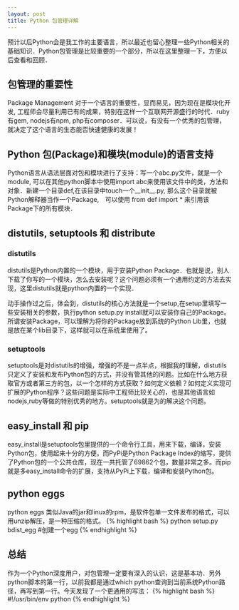 ```yaml
---
layout: post
title: Python 包管理详解
---
```


预计以后Python会是我工作的主要语言，所以最近也留心整理一些Python相关的基础知识．Python包管理是比较重要的一个部分，所以在这里整理一下，方便以后查看和回顾．

## 包管理的重要性

Package Management 对于一个语言的重要性，显而易见，因为现在是模块化开发, 工程师会尽量利用已有的成果，特别在这样一个互联网开源盛行的时代．ruby有gem, nodejs有npm, php有composer．可以说，有没有一个优秀的包管理，就决定了这个语言的生态能否快速健康的发展！

## Python 包(Package)和模块(module)的语言支持

Python语言从语法层面对包和模块进行了支持：写一个abc.py文件，就是一个module, 可以在其他python脚本中使用import abc来使用该文件中的类，方法和对象．新建一个目录def,在该目录中touch一个__init__.py, 那么这个目录就被Python解释器当作一个Package,　可以使用 from def import * 来引用该Package下的所有模块．

## distutils, setuptools 和 distribute

### distutils
distutils是Python内置的一个模块，用于安装Python Package．也就是说，别人下载了你写的一个模块，怎么去安装呢？这个问题必须有一个通用约定的方法去实现，这里distutils就是python内置的一个实现．

动手操作过之后，体会到，distutils的核心方法就是一个setup,在setup里填写一些安装相关的参数，执行python setup.py install就可以安装你自己的Package。所谓安装Package，可以理解为将你的Package放到系统的Python Lib里，也就是放在某个lib目录下，这样就可以在系统里使用了。

### setuptools
setuptools是对distutils的增强，增强的不是一点半点，根据我的理解，distutils只定义了安装和发布Python包的方式，并没有管其他的问题。比如在什么地方获取官方或者第三方的包，以一个怎样的方式获取？如何定义依赖？如何定义实现可扩展的Python程序？这些问题是实际中工程师比较关心的，也是其他语言如nodejs,ruby等做的特别优秀的地方。setuptools就是为的解决这个问题。


## easy_install 和 pip
easy_install是setuptools包里提供的一个命令行工具，用来下载，编译，安装Python包，使用起来十分的方便。而PyPi是Python Package Index的缩写，提供了Python包的一个公共仓库，现在一共托管了69862个包，数量非常之多。而pip就是多easy_install命令的扩展，支持从PyPi上下载，编译和安装Python包。 

## python eggs
python eggs 类似Java的jar和linux的rpm，是软件包单一文件发布的格式，可以用unzip解压，是一种压缩的格式。
{% highlight bash %}
python setup.py bdist_egg #创建一个egg
{% endhighlight %}
## 总结

作为一个Python深度用户，对包管理一定要有深入的认识，这是基本功．另外python脚本的第一行，以前我都是通过which python查询到当前系统Python路径，再写到第一行。今天发现了一个更通用的写法：
{% highlight bash %}
#!/usr/bin/env python
{% endhighlight %}
